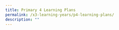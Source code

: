 ```yaml
---
title: Primary 4 Learning Plans
permalink: /x3-learning-years/p4-learning-plans/
description: ""
---
```

